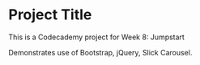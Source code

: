 # Project Title

This is a Codecademy project for Week 8: Jumpstart

Demonstrates use of Bootstrap, jQuery, Slick Carousel.


